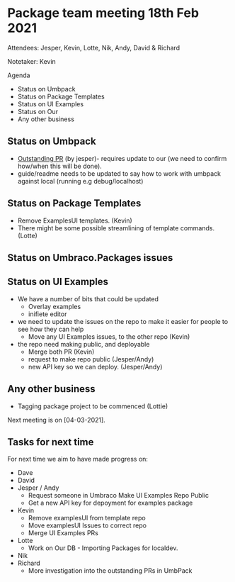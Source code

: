 
# Package team meeting 18th Feb 2021

Attendees: 
	Jesper, Kevin, Lotte, Nik, Andy, David & Richard

Notetaker:  Kevin

Agenda
 - Status on Umbpack
 - Status on Package Templates
 - Status on UI Examples
 - Status on Our
 - Any other business

## Status on Umbpack
 - [Outstanding PR](https://github.com/umbraco/UmbPack/pull/59) (by jesper)- requires update to our (we need to confirm how/when this will be done).
 - guide/readme needs to be updated to say how to work with umbpack against local (running e.g debug/localhost)

## Status on Package Templates
 - Remove ExamplesUI templates. (Kevin)
 - There might be some possible streamlining of template commands. (Lotte)

## Status on Umbraco.Packages issues
 
## Status on UI Examples
 - We have a number of bits that could be updated
    - Overlay examples
    - inifiete editor
- we need to update the issues on the repo to make it easier for people to see how they can help
    - Move any UI Examples issues, to the other repo (Kevin)
- the repo need making public, and deployable
    - Merge both PR (Kevin)
    - request to make repo public (Jesper/Andy)
    - new API key so we can deploy. (Jesper/Andy)
 
## Any other business
 - Tagging package project to be commenced (Lottie)
 
Next meeting is on [04-03-2021].

## Tasks for next time

For next time we aim to have made progress on:

* Dave
* David
* Jesper / Andy
  - Request someone in Umbraco Make UI Examples Repo Public
  - Get a new API key for depoyment for examples package
* Kevin  
  - Remove examplesUI from template repo
  - Move examplesUI Issues to correct repo
  - Merge UI Examples PRs
* Lotte  
  - Work on Our DB - Importing Packages for localdev.
* Nik
* Richard  
  - More investigation into the outstanding PRs in UmbPack
